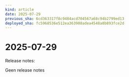 ```yaml
---
kind: article
date: 2025-07-29
previous_sha: 6cd363317f8c9484acd704567a68c94b2799ed13
deployed_sha: fc5968536e512ea363908adea4548a8b893fce2d
---
```


# 2025-07-29

Release notes:

Geen release notes
